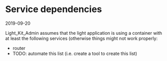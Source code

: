 Service dependencies
=============
2019-09-20


Light_Kit_Admin assumes that the light application is using a container with at least the following services (otherwise things might not work
properly:

- router
- TODO: automate this list (i.e. create a tool to create this list)

